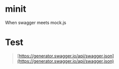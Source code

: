 # minit
When swagger meets mock.js

# Test

> [https://generator.swagger.io/api/swagger.json](https://generator.swagger.io/api/swagger.json)
